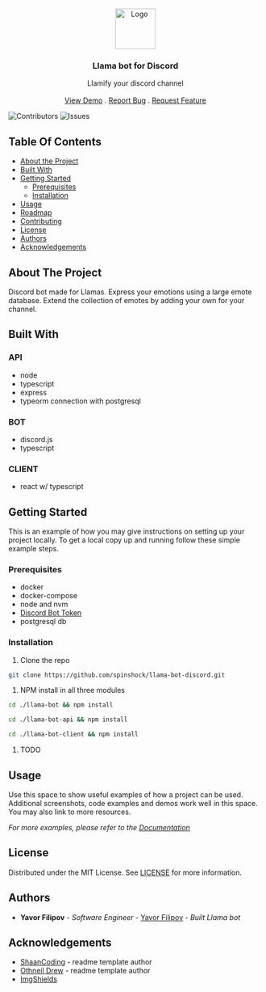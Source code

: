 <br/>
<p align="center">
  <a href="https://github.com/spinshock/llama-bot-discord">
    <img src="https://cdn.discordapp.com/icons/138332063743868928/030428c38a413cf8968e3b2e38bbc7d6.png?size=128" alt="Logo" width="80" height="80">
  </a>

  <h3 align="center">Llama bot for Discord</h3>

  <p align="center">
    Llamify your discord channel
    <br/>
    <br/>
    <a href="https://github.com/spinshock/llama-bot-discord">View Demo</a>
    .
    <a href="https://github.com/spinshock/llama-bot-discord/issues">Report Bug</a>
    .
    <a href="https://github.com/spinshock/llama-bot-discord/issues">Request Feature</a>
  </p>
</p>

![Contributors](https://img.shields.io/github/contributors/spinshock/llama-bot-discord?color=dark-green)
![Issues](https://img.shields.io/github/issues/spinshock/llama-bot-discord)

## Table Of Contents

* [About the Project](#about-the-project)
* [Built With](#built-with)
* [Getting Started](#getting-started)
  * [Prerequisites](#prerequisites)
  * [Installation](#installation)
* [Usage](#usage)
* [Roadmap](#roadmap)
* [Contributing](#contributing)
* [License](#license)
* [Authors](#authors)
* [Acknowledgements](#acknowledgements)

## About The Project

Discord bot made for Llamas. Express your emotions using a large emote database. Extend the collection of emotes by adding your own for your channel.

## Built With

### API
- node
- typescript
- express
- typeorm connection with postgresql

### BOT
- discord.js
- typescript

### CLIENT
- react w/ typescript

## Getting Started

This is an example of how you may give instructions on setting up your project locally.
To get a local copy up and running follow these simple example steps.

### Prerequisites

* docker
* docker-compose
* node and nvm
* [Discord Bot Token](https://discord.com/developers/applications/)
* postgresql db

### Installation

1. Clone the repo

```sh
git clone https://github.com/spinshock/llama-bot-discord.git
```

1. NPM install in all three modules 
```bash
cd ./llama-bot && npm install
```
```bash
cd ./llama-bot-api && npm install
```
```bash
cd ./llama-bot-client && npm install
```

1. TODO

## Usage

Use this space to show useful examples of how a project can be used. Additional screenshots, code examples and demos work well in this space. You may also link to more resources.

_For more examples, please refer to the [Documentation](https://example.com)_

## License

Distributed under the MIT License. See [LICENSE](https://github.com/spinshock/llama-bot-discord/blob/main/LICENSE.md) for more information.

## Authors

* **Yavor Filipov** - *Software Engineer* - [Yavor Filipov](https://github.com/spinshock/) - *Built Llama bot*

## Acknowledgements

* [ShaanCoding](https://github.com/ShaanCoding/) - readme template author
* [Othneil Drew](https://github.com/othneildrew/Best-README-Template) - readme template author
* [ImgShields](https://shields.io/)
